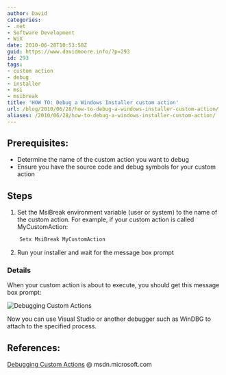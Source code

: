 ```yaml
---
author: David
categories:
- .net
- Software Development
- WiX
date: 2010-06-28T10:53:58Z
guid: https://www.davidmoore.info/?p=293
id: 293
tags:
- custom action
- debug
- installer
- msi
- msibreak
title: 'HOW TO: Debug a Windows Installer custom action'
url: /blog/2010/06/28/how-to-debug-a-windows-installer-custom-action/
aliases: /2010/06/28/how-to-debug-a-windows-installer-custom-action/
---
```


## Prerequisites:

  * Determine the name of the custom action you want to debug
  * Ensure you have the source code and debug symbols for your custom action

## Steps

1. Set the MsiBreak environment variable (user or system) to the name of the custom action. For example, if your custom action is called MyCustomAction:
  
```cmd
    Setx MsiBreak MyCustomAction
```

2. Run your installer and wait for the message box prompt

### Details

When your custom action is about to execute, you should get this message box prompt:

![Debugging Custom Actions](/wp-content/uploads/2010/06/debugging-custom-actions.png)

Now you can use Visual Studio or another debugger such as WinDBG to attach to the specified process.

## References:

[Debugging Custom Actions](https://msdn.microsoft.com/library/aa368264(VS.85).aspx) @ msdn.microsoft.com
